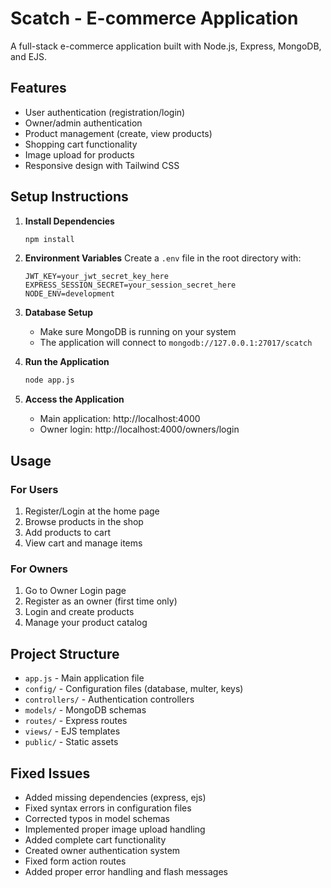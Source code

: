 # Scatch - E-commerce Application

A full-stack e-commerce application built with Node.js, Express, MongoDB, and EJS.

## Features

- User authentication (registration/login)
- Owner/admin authentication
- Product management (create, view products)
- Shopping cart functionality
- Image upload for products
- Responsive design with Tailwind CSS

## Setup Instructions

1. **Install Dependencies**
   ```bash
   npm install
   ```

2. **Environment Variables**
   Create a `.env` file in the root directory with:
   ```
   JWT_KEY=your_jwt_secret_key_here
   EXPRESS_SESSION_SECRET=your_session_secret_here
   NODE_ENV=development
   ```

3. **Database Setup**
   - Make sure MongoDB is running on your system
   - The application will connect to `mongodb://127.0.0.1:27017/scatch`

4. **Run the Application**
   ```bash
   node app.js
   ```

5. **Access the Application**
   - Main application: http://localhost:4000
   - Owner login: http://localhost:4000/owners/login

## Usage

### For Users
1. Register/Login at the home page
2. Browse products in the shop
3. Add products to cart
4. View cart and manage items

### For Owners
1. Go to Owner Login page
2. Register as an owner (first time only)
3. Login and create products
4. Manage your product catalog

## Project Structure

- `app.js` - Main application file
- `config/` - Configuration files (database, multer, keys)
- `controllers/` - Authentication controllers
- `models/` - MongoDB schemas
- `routes/` - Express routes
- `views/` - EJS templates
- `public/` - Static assets

## Fixed Issues

- Added missing dependencies (express, ejs)
- Fixed syntax errors in configuration files
- Corrected typos in model schemas
- Implemented proper image upload handling
- Added complete cart functionality
- Created owner authentication system
- Fixed form action routes
- Added proper error handling and flash messages



